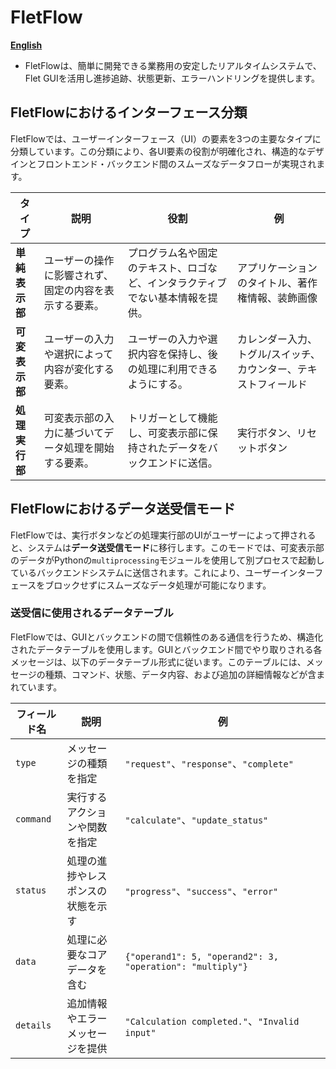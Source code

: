 # FletFlow

[**English**](README_EN.md)

- FletFlowは、簡単に開発できる業務用の安定したリアルタイムシステムで、Flet GUIを活用し進捗追跡、状態更新、エラーハンドリングを提供します。

## FletFlowにおけるインターフェース分類

FletFlowでは、ユーザーインターフェース（UI）の要素を3つの主要なタイプに分類しています。この分類により、各UI要素の役割が明確化され、構造的なデザインとフロントエンド・バックエンド間のスムーズなデータフローが実現されます。

| タイプ             | 説明                                         | 役割                                                                                     | 例                                                   |
|--------------------|----------------------------------------------|------------------------------------------------------------------------------------------|------------------------------------------------------|
| **単純表示部**      | ユーザーの操作に影響されず、固定の内容を表示する要素。 | プログラム名や固定のテキスト、ロゴなど、インタラクティブでない基本情報を提供。              | アプリケーションのタイトル、著作権情報、装飾画像       |
| **可変表示部**      | ユーザーの入力や選択によって内容が変化する要素。     | ユーザーの入力や選択内容を保持し、後の処理に利用できるようにする。                         | カレンダー入力、トグル/スイッチ、カウンター、テキストフィールド |
| **処理実行部**      | 可変表示部の入力に基づいてデータ処理を開始する要素。  | トリガーとして機能し、可変表示部に保持されたデータをバックエンドに送信。                    | 実行ボタン、リセットボタン                              |

## FletFlowにおけるデータ送受信モード

FletFlowでは、実行ボタンなどの処理実行部のUIがユーザーによって押されると、システムは**データ送受信モード**に移行します。このモードでは、可変表示部のデータがPythonの`multiprocessing`モジュールを使用して別プロセスで起動しているバックエンドシステムに送信されます。これにより、ユーザーインターフェースをブロックせずにスムーズなデータ処理が可能になります。

### 送受信に使用されるデータテーブル

FletFlowでは、GUIとバックエンドの間で信頼性のある通信を行うため、構造化されたデータテーブルを使用します。GUIとバックエンド間でやり取りされる各メッセージは、以下のデータテーブル形式に従います。このテーブルには、メッセージの種類、コマンド、状態、データ内容、および追加の詳細情報などが含まれています。

| フィールド名       | 説明                                               | 例                                                |
|--------------------|----------------------------------------------------|---------------------------------------------------|
| `type`            | メッセージの種類を指定                              | `"request"`、`"response"`、`"complete"`            |
| `command`         | 実行するアクションや関数を指定                      | `"calculate"`、`"update_status"`                  |
| `status`          | 処理の進捗やレスポンスの状態を示す                   | `"progress"`、`"success"`、`"error"`              |
| `data`            | 処理に必要なコアデータを含む                         | `{"operand1": 5, "operand2": 3, "operation": "multiply"}` |
| `details`         | 追加情報やエラーメッセージを提供                     | `"Calculation completed."`、`"Invalid input"`     |

